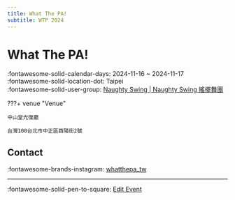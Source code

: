 ```yaml
---
title: What The PA!
subtitle: WTP 2024
---
```


# What The PA! 

:fontawesome-solid-calendar-days: 2024-11-16 ~ 2024-11-17  
:fontawesome-solid-location-dot: Taipei  
:fontawesome-solid-user-group: [Naughty Swing | Naughty Swing 搖擺舞團](https://swing.kids/zh_TW/naughty-swing)  


???+ venue "Venue"

    中山堂光復廳  
      
    台灣100台北市中正區酉陽街2號  

## Contact

:fontawesome-brands-instagram: [whatthepa_tw](http://instagram.com/whatthepa_tw)  

---

:fontawesome-solid-pen-to-square: [Edit Event](https://github.com/swingdance/events/issues/new?assignees=&labels=update+event&projects=&template=03-update_entity.yml&title=Update%20Event%3A%20zh_TW%20%E2%80%A2%20What%20The%20PA%21&region=zh_TW&year=2024&id=what-the-pa&name=What%20The%20PA%21&org_id=naughty-swing)
